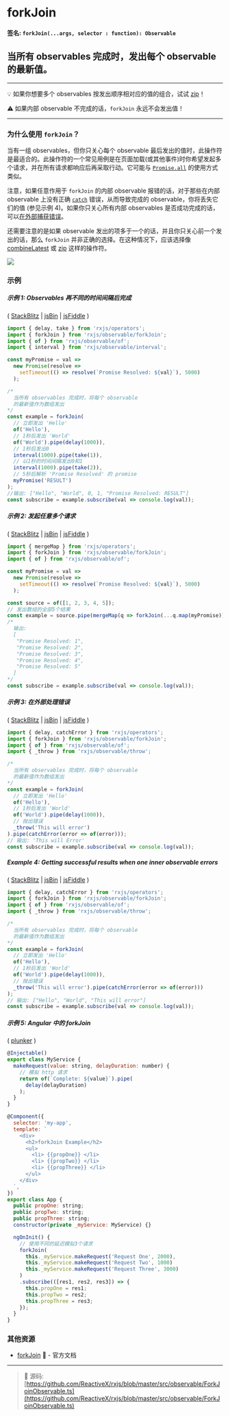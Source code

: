 # forkJoin

#### 签名: `forkJoin(...args, selector : function): Observable`

## 当所有 observables 完成时，发出每个 observable 的最新值。

---

:bulb:  如果你想要多个 observables 按发出顺序相对应的值的组合，试试 [zip](zip.md)！

:warning: 如果内部 observable 不完成的话，`forkJoin` 永远不会发出值！

---

### 为什么使用 `forkJoin`？

当有一组 observables，但你只关心每个 observable 最后发出的值时，此操作符是最适合的。此操作符的一个常见用例是在页面加载(或其他事件)时你希望发起多个请求，并在所有请求都响应后再采取行动。它可能与 [`Promise.all`](https://developer.mozilla.org/en-US/docs/Web/JavaScript/Reference/Global_Objects/Promise/all) 的使用方式类似。

注意，如果任意作用于 `forkJoin` 的内部 observable 报错的话，对于那些在内部 observable 上没有正确 [`catch`](../error_handling/catch.md) 错误，从而导致完成的 observable，你将丢失它们的值 (参见示例 4)。如果你只关心所有内部 observables 是否成功完成的话，可以[在外部捕获错误](#%E5%9C%A8%E5%A4%96%E9%83%A8%E5%A4%84%E7%90%86%E9%94%99%E8%AF%AF)。

还需要注意的是如果 observable 发出的项多于一个的话，并且你只关心前一个发出的话，那么 `forkJoin` 并非正确的选择。在这种情况下，应该选择像 [combineLatest](combinelatest.md) 或 [zip](zip.md) 这样的操作符。

<div class="ua-ad"><a href="https://ultimateangular.com/?ref=76683_kee7y7vk"><img src="https://ultimateangular.com/assets/img/banners/ua-leader.svg"></a></div>

### 示例

##### 示例 1: Observables 再不同的时间间隔后完成

( [StackBlitz](https://stackblitz.com/edit/typescript-2qr3qi?file=index.ts&devtoolsheight=50) |
[jsBin](http://jsbin.com/remiduhimu/1/edit?js,console) |
[jsFiddle](https://jsfiddle.net/btroncone/5fj77920/81/) )

```js
import { delay, take } from 'rxjs/operators';
import { forkJoin } from 'rxjs/observable/forkJoin';
import { of } from 'rxjs/observable/of';
import { interval } from 'rxjs/observable/interval';

const myPromise = val =>
  new Promise(resolve =>
    setTimeout(() => resolve(`Promise Resolved: ${val}`), 5000)
  );

/*
  当所有 observables 完成时，将每个 observable 
  的最新值作为数组发出
*/
const example = forkJoin(
  // 立即发出 'Hello'
  of('Hello'),
  // 1秒后发出 'World'
  of('World').pipe(delay(1000)),
  // 1秒后发出0
  interval(1000).pipe(take(1)),
  // 以1秒的时间间隔发出0和1
  interval(1000).pipe(take(2)),
  // 5秒后解析 'Promise Resolved' 的 promise
  myPromise('RESULT')
);
//输出: ["Hello", "World", 0, 1, "Promise Resolved: RESULT"]
const subscribe = example.subscribe(val => console.log(val));
```

##### 示例 2: 发起任意多个请求

( [StackBlitz](https://stackblitz.com/edit/typescript-uxbl41?file=index.ts&devtoolsheight=50) |
[jsBin](http://jsbin.com/febejakapi/1/edit?js,console) |
[jsFiddle](https://jsfiddle.net/btroncone/0b8Lnh7s/1/) )

```js
import { mergeMap } from 'rxjs/operators';
import { forkJoin } from 'rxjs/observable/forkJoin';
import { of } from 'rxjs/observable/of';

const myPromise = val =>
  new Promise(resolve =>
    setTimeout(() => resolve(`Promise Resolved: ${val}`), 5000)
  );

const source = of([1, 2, 3, 4, 5]);
// 发出数组的全部5个结果
const example = source.pipe(mergeMap(q => forkJoin(...q.map(myPromise))));
/*
  输出:
  [
   "Promise Resolved: 1",
   "Promise Resolved: 2",
   "Promise Resolved: 3",
   "Promise Resolved: 4",
   "Promise Resolved: 5"
  ]
*/
const subscribe = example.subscribe(val => console.log(val));
```

##### 示例 3: 在外部处理错误

( [StackBlitz](https://stackblitz.com/edit/typescript-3fgrkn?file=index.ts&devtoolsheight=50) |
[jsBin](http://jsbin.com/gugawucixi/1/edit?js,console) |
[jsFiddle](https://jsfiddle.net/btroncone/6vz7tjx2/1/) )

```js
import { delay, catchError } from 'rxjs/operators';
import { forkJoin } from 'rxjs/observable/forkJoin';
import { of } from 'rxjs/observable/of';
import { _throw } from 'rxjs/observable/throw';

/*
  当所有 observables 完成时，将每个 observable 
  的最新值作为数组发出
*/
const example = forkJoin(
  // 立即发出 'Hello'
  of('Hello'),
  // 1秒后发出 'World'
  of('World').pipe(delay(1000)),
  // 抛出错误
  _throw('This will error')
).pipe(catchError(error => of(error)));
// 输出: 'This will Error'
const subscribe = example.subscribe(val => console.log(val));
```

##### Example 4: Getting successful results when one inner observable errors

( [StackBlitz](https://stackblitz.com/edit/typescript-z2nedm?file=index.ts&devtoolsheight=50) |
[jsBin](http://jsbin.com/memajepefe/1/edit?js,console) |
[jsFiddle](https://jsfiddle.net/btroncone/emdu4doy/1/) )

```js
import { delay, catchError } from 'rxjs/operators';
import { forkJoin } from 'rxjs/observable/forkJoin';
import { of } from 'rxjs/observable/of';
import { _throw } from 'rxjs/observable/throw';

/*
  当所有 observables 完成时，将每个 observable 
  的最新值作为数组发出
*/
const example = forkJoin(
  // 立即发出 'Hello'
  of('Hello'),
  // 1秒后发出 'World'
  of('World').pipe(delay(1000)),
  // 抛出错误
  _throw('This will error').pipe(catchError(error => of(error)))
);
// 输出: ["Hello", "World", "This will error"]
const subscribe = example.subscribe(val => console.log(val));
```

##### 示例 5: Angular 中的 forkJoin

( [plunker](https://plnkr.co/edit/ElTrOg8NfR3WbbAfjBXQ?p=preview) )

```js
@Injectable()
export class MyService {
  makeRequest(value: string, delayDuration: number) {
    // 模拟 http 请求
    return of(`Complete: ${value}`).pipe(
      delay(delayDuration)
    );
  }
}

@Component({
  selector: 'my-app',
  template: `
    <div>
      <h2>forkJoin Example</h2>
      <ul>
        <li> {{propOne}} </li>
        <li> {{propTwo}} </li>
        <li> {{propThree}} </li>
      </ul>
    </div>
  `,
})
export class App {
  public propOne: string;
  public propTwo: string;
  public propThree: string;
  constructor(private _myService: MyService) {}

  ngOnInit() {
    // 使用不同的延迟模拟3个请求
    forkJoin(
      this._myService.makeRequest('Request One', 2000),
      this._myService.makeRequest('Request Two', 1000)
      this._myService.makeRequest('Request Three', 3000)
    )
    .subscribe(([res1, res2, res3]) => {
      this.propOne = res1;
      this.propTwo = res2;
      this.propThree = res3;
    });
  }
}
```

### 其他资源

* [forkJoin](http://cn.rx.js.org/class/es6/Observable.js~Observable.html#static-method-forkJoin) :newspaper: - 官方文档

---
> :file_folder: 源码:  [https://github.com/ReactiveX/rxjs/blob/master/src/observable/ForkJoinObservable.ts](https://github.com/ReactiveX/rxjs/blob/master/src/observable/ForkJoinObservable.ts)
